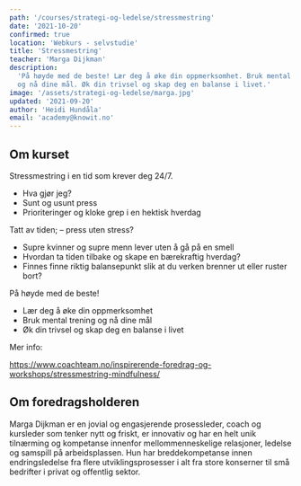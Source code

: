 ```yaml
---
path: '/courses/strategi-og-ledelse/stressmestring'
date: '2021-10-20'
confirmed: true
location: 'Webkurs - selvstudie'
title: 'Stressmestring'
teacher: 'Marga Dijkman'
description:
  'På høyde med de beste! Lær deg å øke din oppmerksomhet. Bruk mental trening
  og nå dine mål. Øk din trivsel og skap deg en balanse i livet.'
image: '/assets/strategi-og-ledelse/marga.jpg'
updated: '2021-09-20'
author: 'Heidi Hundåla'
email: 'academy@knowit.no'
---
```


## Om kurset

Stressmestring i en tid som krever deg 24/7.

- Hva gjør jeg?
- Sunt og usunt press
- Prioriteringer og kloke grep i en hektisk hverdag

Tatt av tiden; – press uten stress?

- Supre kvinner og supre menn lever uten å gå på en smell
- Hvordan ta tiden tilbake og skape en bærekraftig hverdag?
- Finnes finne riktig balansepunkt slik at du verken brenner ut eller ruster
  bort?

På høyde med de beste!

- Lær deg å øke din oppmerksomhet
- Bruk mental trening og nå dine mål
- Øk din trivsel og skap deg en balanse i livet

Mer info:

https://www.coachteam.no/inspirerende-foredrag-og-workshops/stressmestring-mindfulness/

## Om foredragsholderen

Marga Dijkman er en jovial og engasjerende prosessleder, coach og kursleder
som tenker nytt og friskt, er innovativ og har en helt unik tilnærming og
kompetanse innenfor mellommenneskelige relasjoner, ledelse og samspill på
arbeidsplassen. Hun har breddekompetanse innen endringsledelse fra flere
utviklingsprosesser i alt fra store konserner til små bedrifter i privat og
offentlig sektor.
